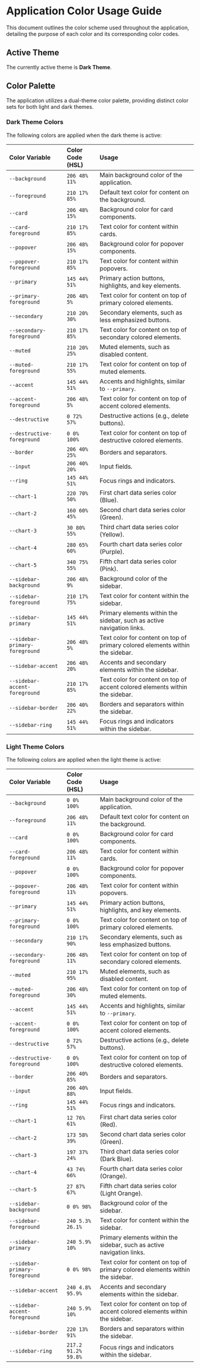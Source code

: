 # Application Color Usage Guide

This document outlines the color scheme used throughout the application, detailing the purpose of each color and its corresponding color codes.

## Active Theme

The currently active theme is **Dark Theme**.

## Color Palette

The application utilizes a dual-theme color palette, providing distinct color sets for both light and dark themes.

### Dark Theme Colors

The following colors are applied when the dark theme is active:

| Color Variable             | Color Code (HSL) | Usage                                                                                                      |
| :------------------------- | :--------------- | :--------------------------------------------------------------------------------------------------------- |
| `--background`             | `206 48% 11%`     | Main background color of the application.                                                                     |
| `--foreground`             | `210 17% 85%`     | Default text color for content on the background.                                                             |
| `--card`                   | `206 48% 15%`     | Background color for card components.                                                                        |
| `--card-foreground`        | `210 17% 85%`     | Text color for content within cards.                                                                         |
| `--popover`                | `206 48% 15%`     | Background color for popover components.                                                                   |
| `--popover-foreground`     | `210 17% 85%`     | Text color for content within popovers.                                                                    |
| `--primary`                | `145 44% 51%`     | Primary action buttons, highlights, and key elements.                                                     |
| `--primary-foreground`     | `206 48% 5%`      | Text color for content on top of primary colored elements.                                                    |
| `--secondary`              | `210 20% 30%`     | Secondary elements, such as less emphasized buttons.                                                            |
| `--secondary-foreground`   | `210 17% 85%`     | Text color for content on top of secondary colored elements.                                                 |
| `--muted`                  | `210 20% 25%`     | Muted elements, such as disabled content.                                                                    |
| `--muted-foreground`       | `210 17% 55%`     | Text color for content on top of muted elements.                                                             |
| `--accent`                 | `145 44% 51%`     | Accents and highlights, similar to `--primary`.                                                               |
| `--accent-foreground`      | `206 48% 5%`      | Text color for content on top of accent colored elements.                                                      |
| `--destructive`            | `0 72% 57%`       | Destructive actions (e.g., delete buttons).                                                                 |
| `--destructive-foreground` | `0 0% 100%`       | Text color for content on top of destructive colored elements.                                               |
| `--border`                 | `206 40% 25%`     | Borders and separators.                                                                                        |
| `--input`                  | `206 40% 20%`     | Input fields.                                                                                                  |
| `--ring`                   | `145 44% 51%`     | Focus rings and indicators.                                                                                   |
| `--chart-1`                | `220 70% 50%`     | First chart data series color (Blue).                                                                          |
| `--chart-2`                | `160 60% 45%`     | Second chart data series color (Green).                                                                       |
| `--chart-3`                | `30 80% 55%`      | Third chart data series color (Yellow).                                                                       |
| `--chart-4`                | `280 65% 60%`     | Fourth chart data series color (Purple).                                                                       |
| `--chart-5`                | `340 75% 55%`     | Fifth chart data series color (Pink).                                                                         |
| `--sidebar-background`     | `206 48% 9%`      | Background color of the sidebar.                                                                             |
| `--sidebar-foreground`     | `210 17% 75%`     | Text color for content within the sidebar.                                                                   |
| `--sidebar-primary`        | `145 44% 51%`     | Primary elements within the sidebar, such as active navigation links.                                           |
| `--sidebar-primary-foreground`| `206 48% 5%`      | Text color for content on top of primary colored elements within the sidebar.                               |
| `--sidebar-accent`         | `206 48% 20%`     | Accents and secondary elements within the sidebar.                                                            |
| `--sidebar-accent-foreground` | `210 17% 85%`     | Text color for content on top of accent colored elements within the sidebar.                                  |
| `--sidebar-border`         | `206 40% 22%`     | Borders and separators within the sidebar.                                                                    |
| `--sidebar-ring`           | `145 44% 51%`     | Focus rings and indicators within the sidebar.                                                              |

### Light Theme Colors

The following colors are applied when the light theme is active:

| Color Variable             | Color Code (HSL) | Usage                                                                                                      |
| :------------------------- | :--------------- | :--------------------------------------------------------------------------------------------------------- |
| `--background`             | `0 0% 100%`     | Main background color of the application.                                                                     |
| `--foreground`             | `206 48% 11%`     | Default text color for content on the background.                                                             |
| `--card`                   | `0 0% 100%`     | Background color for card components.                                                                        |
| `--card-foreground`        | `206 48% 11%`     | Text color for content within cards.                                                                         |
| `--popover`                | `0 0% 100%`     | Background color for popover components.                                                                   |
| `--popover-foreground`     | `206 48% 11%`     | Text color for content within popovers.                                                                    |
| `--primary`                | `145 44% 51%`     | Primary action buttons, highlights, and key elements.                                                     |
| `--primary-foreground`     | `0 0% 100%`      | Text color for content on top of primary colored elements.                                                    |
| `--secondary`              | `210 17% 90%`     | Secondary elements, such as less emphasized buttons.                                                            |
| `--secondary-foreground`   | `206 48% 11%`     | Text color for content on top of secondary colored elements.                                                 |
| `--muted`                  | `210 17% 95%`     | Muted elements, such as disabled content.                                                                    |
| `--muted-foreground`       | `206 48% 30%`     | Text color for content on top of muted elements.                                                             |
| `--accent`                 | `145 44% 51%`     | Accents and highlights, similar to `--primary`.                                                               |
| `--accent-foreground`      | `0 0% 100%`      | Text color for content on top of accent colored elements.                                                      |
| `--destructive`            | `0 72% 57%`       | Destructive actions (e.g., delete buttons).                                                                 |
| `--destructive-foreground` | `0 0% 100%`       | Text color for content on top of destructive colored elements.                                               |
| `--border`                 | `206 40% 85%`     | Borders and separators.                                                                                        |
| `--input`                  | `206 40% 88%`     | Input fields.                                                                                                  |
| `--ring`                   | `145 44% 51%`     | Focus rings and indicators.                                                                                   |
| `--chart-1`                | `12 76% 61%`     | First chart data series color (Red).                                                                          |
| `--chart-2`                | `173 58% 39%`     | Second chart data series color (Green).                                                                       |
| `--chart-3`                | `197 37% 24%`      | Third chart data series color (Dark Blue).                                                                       |
| `--chart-4`                | `43 74% 66%`      | Fourth chart data series color (Orange).                                                                       |
| `--chart-5`                | `27 87% 67%`     | Fifth chart data series color (Light Orange).                                                                         |
| `--sidebar-background`     | `0 0% 98%`      | Background color of the sidebar.                                                                             |
| `--sidebar-foreground`     | `240 5.3% 26.1%`     | Text color for content within the sidebar.                                                                   |
| `--sidebar-primary`        | `240 5.9% 10%`     | Primary elements within the sidebar, such as active navigation links.                                           |
| `--sidebar-primary-foreground`| `0 0% 98%`      | Text color for content on top of primary colored elements within the sidebar.                               |
| `--sidebar-accent`         | `240 4.8% 95.9%`     | Accents and secondary elements within the sidebar.                                                            |
| `--sidebar-accent-foreground` | `240 5.9% 10%`     | Text color for content on top of accent colored elements within the sidebar.                                  |
| `--sidebar-border`         | `220 13% 91%`     | Borders and separators within the sidebar.                                                                    |
| `--sidebar-ring`           | `217.2 91.2% 59.8%`     | Focus rings and indicators within the sidebar.                                                              |